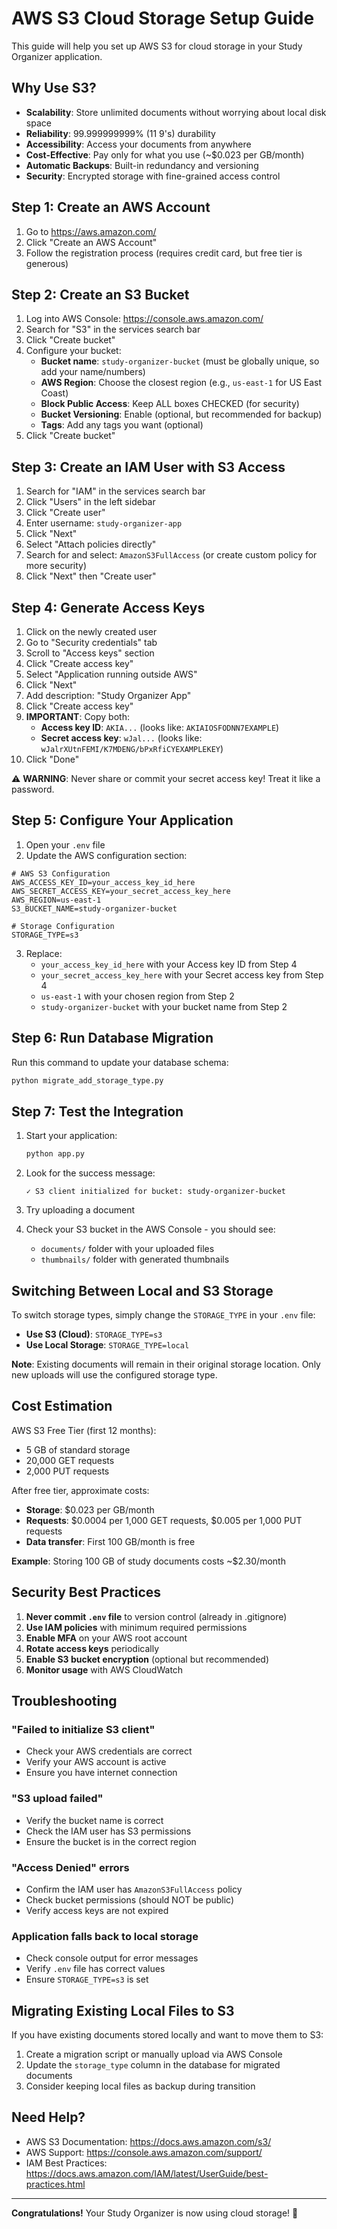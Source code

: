 # AWS S3 Cloud Storage Setup Guide

This guide will help you set up AWS S3 for cloud storage in your Study Organizer application.

## Why Use S3?

- **Scalability**: Store unlimited documents without worrying about local disk space
- **Reliability**: 99.999999999% (11 9's) durability
- **Accessibility**: Access your documents from anywhere
- **Cost-Effective**: Pay only for what you use (~$0.023 per GB/month)
- **Automatic Backups**: Built-in redundancy and versioning
- **Security**: Encrypted storage with fine-grained access control

## Step 1: Create an AWS Account

1. Go to https://aws.amazon.com/
2. Click "Create an AWS Account"
3. Follow the registration process (requires credit card, but free tier is generous)

## Step 2: Create an S3 Bucket

1. Log into AWS Console: https://console.aws.amazon.com/
2. Search for "S3" in the services search bar
3. Click "Create bucket"
4. Configure your bucket:
   - **Bucket name**: `study-organizer-bucket` (must be globally unique, so add your name/numbers)
   - **AWS Region**: Choose the closest region (e.g., `us-east-1` for US East Coast)
   - **Block Public Access**: Keep ALL boxes CHECKED (for security)
   - **Bucket Versioning**: Enable (optional, but recommended for backup)
   - **Tags**: Add any tags you want (optional)
5. Click "Create bucket"

## Step 3: Create an IAM User with S3 Access

1. Search for "IAM" in the services search bar
2. Click "Users" in the left sidebar
3. Click "Create user"
4. Enter username: `study-organizer-app`
5. Click "Next"
6. Select "Attach policies directly"
7. Search for and select: `AmazonS3FullAccess` (or create custom policy for more security)
8. Click "Next" then "Create user"

## Step 4: Generate Access Keys

1. Click on the newly created user
2. Go to "Security credentials" tab
3. Scroll to "Access keys" section
4. Click "Create access key"
5. Select "Application running outside AWS"
6. Click "Next"
7. Add description: "Study Organizer App"
8. Click "Create access key"
9. **IMPORTANT**: Copy both:
   - **Access key ID**: `AKIA...` (looks like: `AKIAIOSFODNN7EXAMPLE`)
   - **Secret access key**: `wJal...` (looks like: `wJalrXUtnFEMI/K7MDENG/bPxRfiCYEXAMPLEKEY`)
10. Click "Done"

⚠️ **WARNING**: Never share or commit your secret access key! Treat it like a password.

## Step 5: Configure Your Application

1. Open your `.env` file
2. Update the AWS configuration section:

```env
# AWS S3 Configuration
AWS_ACCESS_KEY_ID=your_access_key_id_here
AWS_SECRET_ACCESS_KEY=your_secret_access_key_here
AWS_REGION=us-east-1
S3_BUCKET_NAME=study-organizer-bucket

# Storage Configuration
STORAGE_TYPE=s3
```

3. Replace:
   - `your_access_key_id_here` with your Access key ID from Step 4
   - `your_secret_access_key_here` with your Secret access key from Step 4
   - `us-east-1` with your chosen region from Step 2
   - `study-organizer-bucket` with your bucket name from Step 2

## Step 6: Run Database Migration

Run this command to update your database schema:

```bash
python migrate_add_storage_type.py
```

## Step 7: Test the Integration

1. Start your application:

   ```bash
   python app.py
   ```

2. Look for the success message:

   ```
   ✓ S3 client initialized for bucket: study-organizer-bucket
   ```

3. Try uploading a document
4. Check your S3 bucket in the AWS Console - you should see:
   - `documents/` folder with your uploaded files
   - `thumbnails/` folder with generated thumbnails

## Switching Between Local and S3 Storage

To switch storage types, simply change the `STORAGE_TYPE` in your `.env` file:

- **Use S3 (Cloud)**: `STORAGE_TYPE=s3`
- **Use Local Storage**: `STORAGE_TYPE=local`

**Note**: Existing documents will remain in their original storage location. Only new uploads will use the configured storage type.

## Cost Estimation

AWS S3 Free Tier (first 12 months):

- 5 GB of standard storage
- 20,000 GET requests
- 2,000 PUT requests

After free tier, approximate costs:

- **Storage**: $0.023 per GB/month
- **Requests**: $0.0004 per 1,000 GET requests, $0.005 per 1,000 PUT requests
- **Data transfer**: First 100 GB/month is free

**Example**: Storing 100 GB of study documents costs ~$2.30/month

## Security Best Practices

1. **Never commit `.env` file** to version control (already in .gitignore)
2. **Use IAM policies** with minimum required permissions
3. **Enable MFA** on your AWS root account
4. **Rotate access keys** periodically
5. **Enable S3 bucket encryption** (optional but recommended)
6. **Monitor usage** with AWS CloudWatch

## Troubleshooting

### "Failed to initialize S3 client"

- Check your AWS credentials are correct
- Verify your AWS account is active
- Ensure you have internet connection

### "S3 upload failed"

- Verify the bucket name is correct
- Check the IAM user has S3 permissions
- Ensure the bucket is in the correct region

### "Access Denied" errors

- Confirm the IAM user has `AmazonS3FullAccess` policy
- Check bucket permissions (should NOT be public)
- Verify access keys are not expired

### Application falls back to local storage

- Check console output for error messages
- Verify `.env` file has correct values
- Ensure `STORAGE_TYPE=s3` is set

## Migrating Existing Local Files to S3

If you have existing documents stored locally and want to move them to S3:

1. Create a migration script or manually upload via AWS Console
2. Update the `storage_type` column in the database for migrated documents
3. Consider keeping local files as backup during transition

## Need Help?

- AWS S3 Documentation: https://docs.aws.amazon.com/s3/
- AWS Support: https://console.aws.amazon.com/support/
- IAM Best Practices: https://docs.aws.amazon.com/IAM/latest/UserGuide/best-practices.html

---

**Congratulations!** Your Study Organizer is now using cloud storage! 🎉
